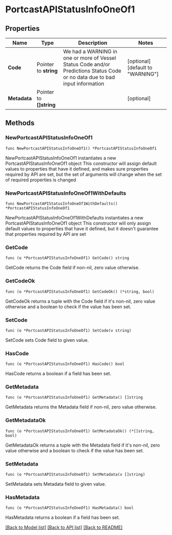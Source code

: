 # PortcastAPIStatusInfoOneOf1

## Properties

Name | Type | Description | Notes
------------ | ------------- | ------------- | -------------
**Code** | Pointer to **string** | We had a WARNING in one or more of Vessel Status Code and/or Predictions Status Code or no data due to bad input information | [optional] [default to "WARNING"]
**Metadata** | Pointer to **[]string** |  | [optional] 

## Methods

### NewPortcastAPIStatusInfoOneOf1

`func NewPortcastAPIStatusInfoOneOf1() *PortcastAPIStatusInfoOneOf1`

NewPortcastAPIStatusInfoOneOf1 instantiates a new PortcastAPIStatusInfoOneOf1 object
This constructor will assign default values to properties that have it defined,
and makes sure properties required by API are set, but the set of arguments
will change when the set of required properties is changed

### NewPortcastAPIStatusInfoOneOf1WithDefaults

`func NewPortcastAPIStatusInfoOneOf1WithDefaults() *PortcastAPIStatusInfoOneOf1`

NewPortcastAPIStatusInfoOneOf1WithDefaults instantiates a new PortcastAPIStatusInfoOneOf1 object
This constructor will only assign default values to properties that have it defined,
but it doesn't guarantee that properties required by API are set

### GetCode

`func (o *PortcastAPIStatusInfoOneOf1) GetCode() string`

GetCode returns the Code field if non-nil, zero value otherwise.

### GetCodeOk

`func (o *PortcastAPIStatusInfoOneOf1) GetCodeOk() (*string, bool)`

GetCodeOk returns a tuple with the Code field if it's non-nil, zero value otherwise
and a boolean to check if the value has been set.

### SetCode

`func (o *PortcastAPIStatusInfoOneOf1) SetCode(v string)`

SetCode sets Code field to given value.

### HasCode

`func (o *PortcastAPIStatusInfoOneOf1) HasCode() bool`

HasCode returns a boolean if a field has been set.

### GetMetadata

`func (o *PortcastAPIStatusInfoOneOf1) GetMetadata() []string`

GetMetadata returns the Metadata field if non-nil, zero value otherwise.

### GetMetadataOk

`func (o *PortcastAPIStatusInfoOneOf1) GetMetadataOk() (*[]string, bool)`

GetMetadataOk returns a tuple with the Metadata field if it's non-nil, zero value otherwise
and a boolean to check if the value has been set.

### SetMetadata

`func (o *PortcastAPIStatusInfoOneOf1) SetMetadata(v []string)`

SetMetadata sets Metadata field to given value.

### HasMetadata

`func (o *PortcastAPIStatusInfoOneOf1) HasMetadata() bool`

HasMetadata returns a boolean if a field has been set.


[[Back to Model list]](../README.md#documentation-for-models) [[Back to API list]](../README.md#documentation-for-api-endpoints) [[Back to README]](../README.md)


